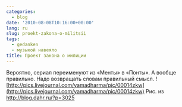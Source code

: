 ```yaml
---
categories:
  - blog
date: '2010-08-08T10:16:00+00:00'
lang: ru
slug: proekt-zakona-o-militsii
tags:
  - gedanken
  - музыкой навеяло
title: Проект закона о милиции
---
```




Вероятно, сериал переименуют из «Менты» в «Понты». А вообще правильно. Надо возвращать словам правильный смысл. ![http://pics.livejournal.com/yamadharma/pic/00014zkw](http://pics.livejournal.com/yamadharma/pic/00014zkw) Рис. из http://blog.dahr.ru/?p=3025